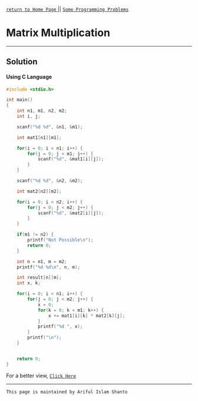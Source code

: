 
[ `return to Home Page` ](https://shanto-swe029.github.io) ||
[`Some Programming Problems`](https://shanto-swe029.github.io/programmingproblems)

# Matrix Multiplication

***

## Solution

#### Using C Language

```c
#include <stdio.h>

int main()
{
    int n1, m1, n2, m2;
    int i, j;

    scanf("%d %d", &n1, &m1);

    int mat1[n1][m1];

    for(i = 0; i < n1; i++) {
        for(j = 0; j < m1; j++) {
            scanf("%d", &mat1[i][j]);
        }
    }

    scanf("%d %d", &n2, &m2);

    int mat2[n2][m2];

    for(i = 0; i < n2; i++) {
        for(j = 0; j < m2; j++) {
            scanf("%d", &mat2[i][j]);
        }
    }

    if(m1 != n2) {
        printf("Not Possible\n");
        return 0;
    }

    int n = n1, m = m2;
    printf("%d %d\n", n, m);

    int result[n][m];
    int x, k;

    for(i = 0; i < n1; i++) {
        for(j = 0; j < m2; j++) {
            x = 0;
            for(k = 0; k < m1; k++) {
                x += mat1[i][k] * mat2[k][j];
            }
            printf("%d ", x);
        }
        printf("\n");
    }


    return 0;
}
```

For a better view, [`Click Here`](https://pastebin.com/CnrbHkyX)

***

`This page is maintained by Ariful Islam Shanto`
